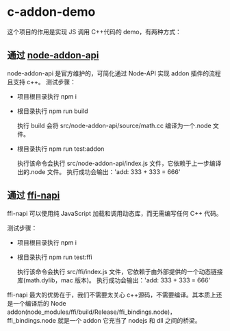 # c-addon-demo

这个项目的作用是实现 JS 调用 C++代码的 demo，有两种方式：

## 通过 [node-addon-api](https://github.com/nodejs/node-addon-api)

node-addon-api 是官方维护的，可简化通过 Node-API 实现 addon 插件的流程且支持 c++。
测试步骤：

- 项目根目录执行 npm i

- 根目录执行 npm run build

  执行 build 会将 src/node-addon-api/source/math.cc 编译为一个.node 文件。

- 根目录执行 npm run test:addon

  执行该命令会执行 src/node-addon-api/index.js 文件，它依赖于上一步编译出的.node 文件。
  执行成功会输出：'add: 333 + 333 = 666'

## 通过 [ffi-napi](https://github.com/node-ffi-napi/node-ffi-napi)

ffi-napi 可以使用纯 JavaScript 加载和调用动态库，而无需编写任何 C++ 代码。

测试步骤：

- 项目根目录执行 npm i

- 根目录执行 npm run test:ffi

  执行该命令会执行 src/ffi/index.js 文件，它依赖于由外部提供的一个动态链接库(math.dylib，mac 版本)。
  执行成功会输出：'add: 333 + 333 = 666'

ffi-napi 最大的优势在于，我们不需要太关心 c++源码，不需要编译。其本质上还是一个编译后的 Node addon(node_modules/ffi/build/Release/ffi_bindings.node)，ffi_bindings.node 就是一个 addon 它充当了 nodejs 和 dll 之间的桥梁。
